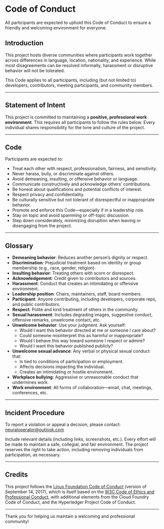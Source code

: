 # Code of Conduct

All participants are expected to uphold this Code of Conduct to ensure a friendly and welcoming environment for everyone.


## Introduction

This project hosts diverse communities where participants work together across differences in language, location, nationality, and experience. While most disagreements can be resolved informally, harassment or disruptive behavior will not be tolerated.

This Code applies to all participants, including (but not limited to) developers, contributors, meeting participants, and community members. 

---

## Statement of Intent

This project is committed to maintaining a **positive, professional work environment**. This requires all participants to follow the rules below. Every individual shares responsibility for the tone and culture of the project.

---

## Code

Participants are expected to:

- Treat each other with respect, professionalism, fairness, and sensitivity.
- Never harass, bully, or discriminate against others.
- Avoid demeaning, insulting, or offensive behavior or language.
- Communicate constructively and acknowledge others’ contributions.
- Be honest about qualifications and potential conflicts of interest.
- Respect privacy and confidentiality.
- Be culturally sensitive but not tolerant of disrespectful or inappropriate behavior.
- Promote and enforce this Code—especially if in a leadership role.
- Stay on topic and avoid spamming or off-topic discussion.
- Step down considerately, minimizing disruption when leaving or disengaging from the project.

---

## Glossary

- **Demeaning behavior**: Reduces another person’s dignity or respect.
- **Discrimination**: Prejudicial treatment based on identity or group membership (e.g., race, gender, religion).
- **Insulting behavior**: Treating others with scorn or disrespect.
- **Acknowledgement**: Credit given to contributors and sources.
- **Harassment**: Conduct that creates an intimidating or offensive environment.
- **Leadership position**: Chairs, maintainers, staff, board members.
- **Participant**: Anyone contributing, including developers, corporate reps, and public contributors.
- **Respect**: Polite and kind treatment of others in the community.
- **Sexual harassment**: Includes degrading images, suggestive conduct, offensive remarks, unwelcome contact, etc.
- **Unwelcome behavior**: Use your judgment. Ask yourself:
  - Would I want this behavior directed at me or someone I care about?
  - Could someone misinterpret this as harmful or inappropriate?
  - Would I behave this way toward someone I respect or admire?
  - Would I want this behavior published publicly?
- **Unwelcome sexual advance**: Any verbal or physical sexual conduct that:
  - Is tied to conditions of participation or employment.
  - Affects decisions impacting the individual.
  - Creates an intimidating or hostile environment.
- **Workplace bullying**: Aggressive or unreasonable conduct that undermines work.
- **Work environment**: All forms of collaboration—email, chat, meetings, conferences, etc.

---

## Incident Procedure

To report a violation or appeal a decision, please contact: [neuraloperator@outlook.com](mailto:neuraloperator@outlook.com)

Include relevant details (including links, screenshots, etc.). Every effort will be made to maintain a safe, collegial, and fair environment. The project reserves the right to take action, including removing individuals from participation, as necessary.



---

## Credits

This project follows the [Linux Foundation Code of Conduct](https://lfprojects.org/policies/code-of-conduct/) (version of September 14, 2017), which is itself based on the [W3C Code of Ethics and Professional Conduct](https://www.w3.org/Consortium/cepc/), with additional elements from the Cloud Foundry Code of Conduct, and the Hyperledger Project Code of Conduct.

---

Thank you for helping us maintain a welcoming and professional community!

